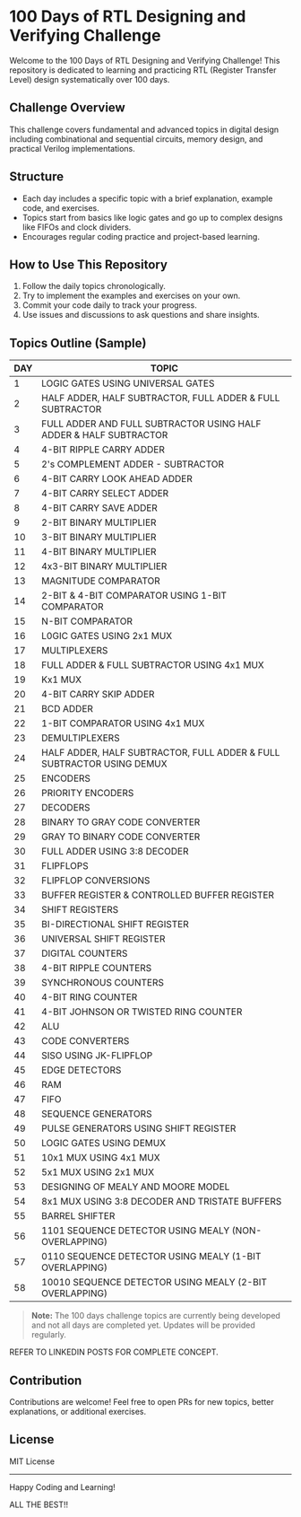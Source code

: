 # 100 Days of RTL Designing and Verifying Challenge 

Welcome to the 100 Days of RTL Designing and Verifying Challenge! This repository is dedicated to learning and practicing RTL (Register Transfer Level) design systematically over 100 days.

## Challenge Overview

This challenge covers fundamental and advanced topics in digital design including combinational and sequential circuits, memory design, and practical Verilog implementations.

## Structure

- Each day includes a specific topic with a brief explanation, example code, and exercises.
- Topics start from basics like logic gates and go up to complex designs like FIFOs and clock dividers.
- Encourages regular coding practice and project-based learning.

## How to Use This Repository

1. Follow the daily topics chronologically.
2. Try to implement the examples and exercises on your own.
3. Commit your code daily to track your progress.
4. Use issues and discussions to ask questions and share insights.

## Topics Outline (Sample)

| DAY | TOPIC                                                           
|-----|-----------------------------------------------------------------|
| 1   | LOGIC GATES USING UNIVERSAL GATES                               | 
| 2   | HALF ADDER, HALF SUBTRACTOR, FULL ADDER & FULL SUBTRACTOR       |
| 3   | FULL ADDER AND FULL SUBTRACTOR USING HALF ADDER & HALF SUBTRACTOR |
| 4   | 4-BIT RIPPLE CARRY ADDER  |
| 5   | 2's COMPLEMENT ADDER - SUBTRACTOR |
| 6   | 4-BIT CARRY LOOK AHEAD ADDER |
| 7   | 4-BIT CARRY SELECT ADDER  |
| 8   | 4-BIT CARRY SAVE ADDER  |
| 9   | 2-BIT BINARY MULTIPLIER  |
| 10  | 3-BIT BINARY MULTIPLIER  |
| 11  | 4-BIT BINARY MULTIPLIER  |
| 12  | 4x3-BIT BINARY MULTIPLIER  |
| 13  | MAGNITUDE COMPARATOR  |
| 14  | 2-BIT & 4-BIT COMPARATOR USING 1-BIT COMPARATOR  |
| 15  | N-BIT COMPARATOR  |
| 16  | L0GIC GATES USING 2x1 MUX  |
| 17  | MULTIPLEXERS
| 18  | FULL ADDER & FULL SUBTRACTOR USING 4x1 MUX  |
| 19  | Kx1 MUX  |
| 20  | 4-BIT CARRY SKIP ADDER  |
| 21  | BCD ADDER  |
| 22  | 1-BIT COMPARATOR USING 4x1 MUX  |
| 23  | DEMULTIPLEXERS  |
| 24  | HALF ADDER, HALF SUBTRACTOR, FULL ADDER & FULL SUBTRACTOR USING DEMUX  |
| 25  | ENCODERS  |
| 26  | PRIORITY ENCODERS  |
| 27  | DECODERS  |
| 28  | BINARY TO GRAY CODE CONVERTER  |
| 29  | GRAY TO BINARY CODE CONVERTER  |
| 30  | FULL ADDER USING 3:8 DECODER  |
| 31  | FLIPFLOPS  |
| 32  | FLIPFLOP CONVERSIONS  |
| 33  | BUFFER REGISTER & CONTROLLED BUFFER REGISTER  |
| 34  | SHIFT REGISTERS  |
| 35  | BI-DIRECTIONAL SHIFT REGISTER  |
| 36  | UNIVERSAL SHIFT REGISTER  |
| 37  | DIGITAL COUNTERS  |
| 38  | 4-BIT RIPPLE COUNTERS  |
| 39  | SYNCHRONOUS COUNTERS  |
| 40  | 4-BIT RING COUNTER  |
| 41  | 4-BIT JOHNSON OR TWISTED RING COUNTER  |
| 42  | ALU  |
| 43  | CODE CONVERTERS  |
| 44  | SISO USING JK-FLIPFLOP  |
| 45  | EDGE DETECTORS  |
| 46  | RAM  |
| 47  | FIFO  |
| 48  | SEQUENCE GENERATORS  |
| 49  | PULSE GENERATORS USING SHIFT REGISTER  |
| 50  | LOGIC GATES USING DEMUX  |
| 51  | 10x1 MUX USING 4x1 MUX  |
| 52  | 5x1 MUX USING 2x1 MUX  |
| 53  | DESIGNING OF MEALY AND MOORE MODEL  |
| 54  | 8x1 MUX USING 3:8 DECODER AND TRISTATE BUFFERS  |
| 55  | BARREL SHIFTER  |
| 56  | 1101 SEQUENCE DETECTOR USING MEALY (NON-OVERLAPPING)  |
| 57  | 0110 SEQUENCE DETECTOR USING MEALY (1-BIT OVERLAPPING)  |
| 58  | 10010 SEQUENCE DETECTOR USING MEALY (2-BIT OVERLAPPING)  |

> **Note:** The 100 days challenge topics are currently being developed and not all days are completed yet. Updates will be provided regularly.

REFER TO LINKEDIN POSTS FOR COMPLETE CONCEPT.

## Contribution

Contributions are welcome! Feel free to open PRs for new topics, better explanations, or additional exercises.

## License

MIT License

---

Happy Coding and Learning!

ALL THE BEST!!
